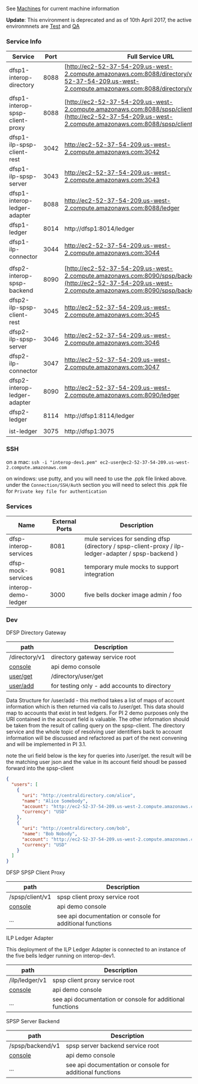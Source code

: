 See [Machines](/AWS/Infrastructure/machines.md) for current machine information

**Update**: This environment is deprecated and as of 10th April 2017, the active environmnets are [Test](https://github.com/LevelOneProject/Docs/tree/master/AWS/Infrastructure/PI4-Test-Env) and [QA](https://github.com/LevelOneProject/Docs/tree/master/AWS/Infrastructure/PI4-QA-Env)

### Service Info

| Service | Port | Full Service URL |
| ------- | ---- | ----------- |
| dfsp1-interop-directory | 8088 |  [http://ec2-52-37-54-209.us-west-2.compute.amazonaws.com:8088/directory/v1](http://ec2-52-37-54-209.us-west-2.compute.amazonaws.com:8088/directory/v1/console) |
| dfsp1-interop-spsp-client-proxy | 8088 |  [http://ec2-52-37-54-209.us-west-2.compute.amazonaws.com:8088/spsp/client/v1](http://ec2-52-37-54-209.us-west-2.compute.amazonaws.com:8088/spsp/client/v1/console) |
| dfsp1-ilp-spsp-client-rest | 3042 | http://ec2-52-37-54-209.us-west-2.compute.amazonaws.com:3042 |
| dfsp1-ilp-spsp-server | 3043 | http://ec2-52-37-54-209.us-west-2.compute.amazonaws.com:3043 |
| dfsp1-interop-ledger-adapter | 8088 |  http://ec2-52-37-54-209.us-west-2.compute.amazonaws.com:8088/ledger |
| dfsp1-ledger | 8014 | http://dfsp1:8014/ledger |
| dfsp1-ilp-connector | 3044 | http://ec2-52-37-54-209.us-west-2.compute.amazonaws.com:3044 |
|     |     |     |
| dfsp2-interop-spsp-backend | 8090 |  [http://ec2-52-37-54-209.us-west-2.compute.amazonaws.com:8090/spsp/backend/v1](http://ec2-52-37-54-209.us-west-2.compute.amazonaws.com:8090/spsp/backend/v1/console) |
| dfsp2-ilp-spsp-client-rest | 3045 | http://ec2-52-37-54-209.us-west-2.compute.amazonaws.com:3045 |
| dfsp2-ilp-spsp-server | 3046 | http://ec2-52-37-54-209.us-west-2.compute.amazonaws.com:3046 |
| dfsp2-ilp-connector | 3047 | http://ec2-52-37-54-209.us-west-2.compute.amazonaws.com:3047 |
| dfsp2-interop-ledger-adapter | 8090 |  http://ec2-52-37-54-209.us-west-2.compute.amazonaws.com:8090/ledger |
| dfsp2-ledger | 8114 | http://dfsp1:8114/ledger |
|     |     |     |
| ist-ledger | 3075 | http://dfsp1:3075 |

### SSH

on a mac:  `ssh -i "interop-dev1.pem" ec2-user@ec2-52-37-54-209.us-west-2.compute.amazonaws.com`

on windows:  use putty, and you will need to use the .ppk file linked above.  under the `Connection/SSH/Auth` section you will need to select this .ppk file for `Private key file for authentication`

### Services

| Name | External Ports | Description |
| ---- | -------------- | ----------- |
| dfsp-interop-services | 8081 | mule services for sending dfsp (directory / spsp-client-proxy / ilp-ledger-adapter / spsp-backend ) |
| dfsp-mock-services | 9081 | temporary mule mocks to support integration |
| interop-demo-ledger | 3000 | five bells docker image admin / foo |

### Dev

DFSP Directory Gateway

| path | Description |
| ---- | ----------- |
| /directory/v1 | directory gateway service root
| [console](http://ec2-52-37-54-209.us-west-2.compute.amazonaws.com:8088/directory/v1/console/) | api demo console |
| [user/get](http://ec2-52-37-54-209.us-west-2.compute.amazonaws.com:8088/directory/v1/user/get) | /directory/user/get |
| [user/add](http://ec2-52-37-54-209.us-west-2.compute.amazonaws.com:8088/directory/v1/user/add) | for testing only - add accounts to directory |

Data Structure for /user/add - this method takes a list of maps of account information which is then returned via calls to /user/get.  This data should map to accounts that exist in test ledgers.  For PI 2 demo purposes only the URI contained in the account field is valuable.  The other information should be taken from the result of calling query on the spsp-client.  The directory service and the whole topic of resolving user identifiers back to account information  will be discussed and refactored as part of the next convening and will be implemented in PI 3.1.

note the uri field below is the key for queries into /user/get.  the result will be the matching user json and the value in its account field shoudl be passed forward into the spsp-client

```json
{
  "users": [
    {
      "uri": "http://centraldirectory.com/alice",
      "name": "Alice Somebody",
      "account": "http://ec2-52-37-54-209.us-west-2.compute.amazonaws.com:3000/alice",
      "currency": "USD"
    },
    {
      "uri": "http://centraldirectory.com/bob",
      "name": "Bob Nobody",
      "account": "http://ec2-52-37-54-209.us-west-2.compute.amazonaws.com:3000/bob",
      "currency": "USD"
    }
  ]
}
```

DFSP SPSP Client Proxy

| path | Description |
| ---- | ----------- |
| /spsp/client/v1 | spsp client proxy service root |
| [console](http://ec2-52-37-54-209.us-west-2.compute.amazonaws.com:8088/spsp/client/v1/console/) | api demo console |
| ... | see api documentation or console for additional functions |

ILP Ledger Adapter

This deployment of the ILP Ledger Adapter is connected to an instance of the five bells ledger running on interop-dev1.

| path | Description |
| ---- | ----------- |
| /ilp/ledger/v1 | spsp client proxy service root |
| [console](http://ec2-52-37-54-209.us-west-2.compute.amazonaws.com:8088/ledger/console/) | api demo console |
| ... | see api documentation or console for additional functions |

SPSP Server Backend

| path | Description |
| ---- | ----------- |
| /spsp/backend/v1 | spsp server backend service root |
| [console](http://ec2-52-37-54-209.us-west-2.compute.amazonaws.com:8090/spsp/backend/v1/console/) | api demo console |
| ... | see api documentation or console for additional functions |
